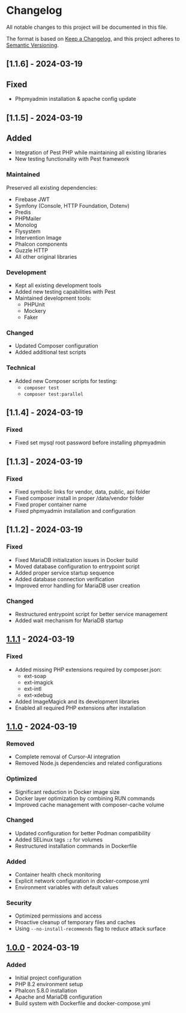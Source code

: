 # Changelog
All notable changes to this project will be documented in this file.

The format is based on [Keep a Changelog](https://keepachangelog.com/en/1.0.0/),
and this project adheres to [Semantic Versioning](https://semver.org/spec/v2.0.0.html).


## [1.1.6] - 2024-03-19

## Fixed
- Phpmyadmin installation & apache config update

## [1.1.5] - 2024-03-19

## Added
- Integration of Pest PHP while maintaining all existing libraries
- New testing functionality with Pest framework

### Maintained
Preserved all existing dependencies:
- Firebase JWT
- Symfony (Console, HTTP Foundation, Dotenv)
- Predis
- PHPMailer
- Monolog
- Flysystem
- Intervention Image
- Phalcon components
- Guzzle HTTP
- All other original libraries

### Development
- Kept all existing development tools
- Added new testing capabilities with Pest
- Maintained development tools:
  - PHPUnit
  - Mockery
  - Faker

### Changed
- Updated Composer configuration
- Added additional test scripts

### Technical
- Added new Composer scripts for testing:
  - `composer test`
  - `composer test:parallel`

## [1.1.4] - 2024-03-19

### Fixed
- Fixed set mysql root password before installing phpmyadmin

## [1.1.3] - 2024-03-19

### Fixed
- Fixed symbolic links for vendor, data, public, api folder
- Fixed composer install in proper /data/vendor folder
- Fixed proper container name
- Fixed phpmyadmin installation and configuration

## [1.1.2] - 2024-03-19

### Fixed
- Fixed MariaDB initialization issues in Docker build
- Moved database configuration to entrypoint script
- Added proper service startup sequence
- Added database connection verification
- Improved error handling for MariaDB user creation

### Changed
- Restructured entrypoint script for better service management
- Added wait mechanism for MariaDB startup

## [1.1.1] - 2024-03-19

### Fixed
- Added missing PHP extensions required by composer.json:
    - ext-soap
    - ext-imagick
    - ext-intl
    - ext-xdebug
- Added ImageMagick and its development libraries
- Enabled all required PHP extensions after installation

## [1.1.0] - 2024-03-19

### Removed
- Complete removal of Cursor-AI integration
- Removed Node.js dependencies and related configurations

### Optimized
- Significant reduction in Docker image size
- Docker layer optimization by combining RUN commands
- Improved cache management with composer-cache volume

### Changed
- Updated configuration for better Podman compatibility
- Added SELinux tags `:z` for volumes
- Restructured installation commands in Dockerfile

### Added
- Container health check monitoring
- Explicit network configuration in docker-compose.yml
- Environment variables with default values

### Security
- Optimized permissions and access
- Proactive cleanup of temporary files and caches
- Using `--no-install-recommends` flag to reduce attack surface

## [1.0.0] - 2024-03-19

### Added
- Initial project configuration
- PHP 8.2 environment setup
- Phalcon 5.8.0 installation
- Apache and MariaDB configuration
- Build system with Dockerfile and docker-compose.yml

[1.1.1]: https://github.com/username/project/compare/v1.1.0...v1.1.1
[1.1.0]: https://github.com/username/project/compare/v1.0.0...v1.1.0
[1.0.0]: https://github.com/username/project/releases/tag/v1.0.0